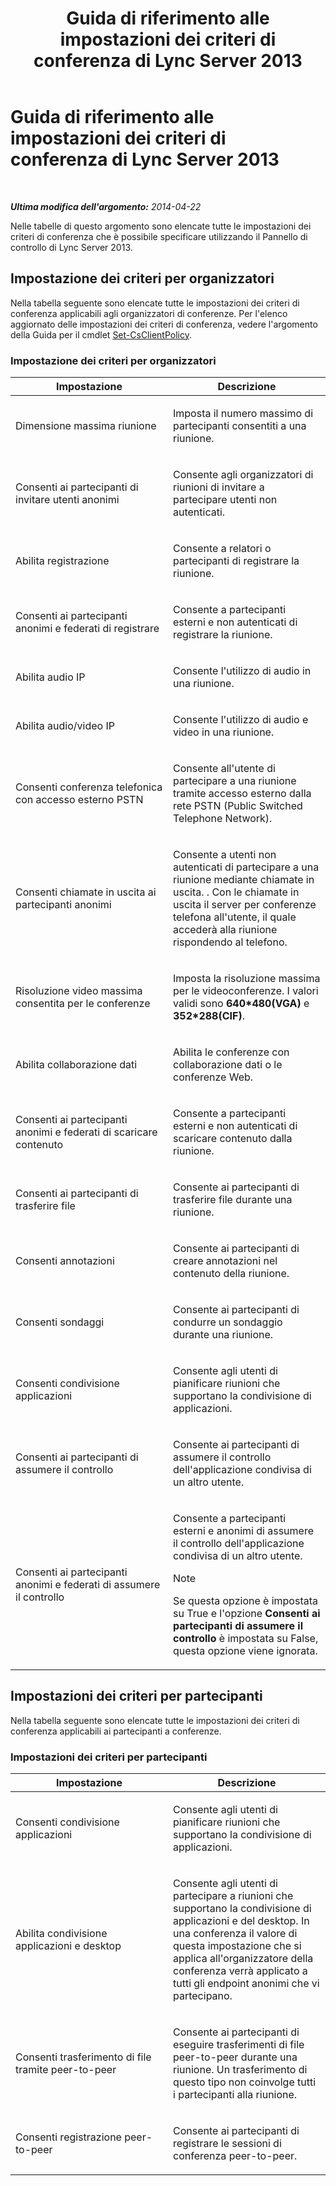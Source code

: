 ﻿---
title: Guida di riferimento alle impostazioni dei criteri di conferenza di Lync Server 2013
TOCTitle: Guida di riferimento alle impostazioni dei criteri di conferenza di Lync Server 2013
ms:assetid: ec8125f7-ef78-4a2b-8db0-4dd3cf5a4065
ms:mtpsurl: https://technet.microsoft.com/it-it/library/Gg429724(v=OCS.15)
ms:contentKeyID: 49302362
ms.date: 08/24/2015
mtps_version: v=OCS.15
ms.translationtype: HT
---

# Guida di riferimento alle impostazioni dei criteri di conferenza di Lync Server 2013

 

_**Ultima modifica dell'argomento:** 2014-04-22_

Nelle tabelle di questo argomento sono elencate tutte le impostazioni dei criteri di conferenza che è possibile specificare utilizzando il Pannello di controllo di Lync Server 2013.

## Impostazione dei criteri per organizzatori

Nella tabella seguente sono elencate tutte le impostazioni dei criteri di conferenza applicabili agli organizzatori di conferenze. Per l'elenco aggiornato delle impostazioni dei criteri di conferenza, vedere l'argomento della Guida per il cmdlet [Set-CsClientPolicy](https://docs.microsoft.com/en-us/powershell/module/skype/Set-CsClientPolicy).

### Impostazione dei criteri per organizzatori

<table>
<colgroup>
<col style="width: 50%" />
<col style="width: 50%" />
</colgroup>
<thead>
<tr class="header">
<th>Impostazione</th>
<th>Descrizione</th>
</tr>
</thead>
<tbody>
<tr class="odd">
<td><p>Dimensione massima riunione</p></td>
<td><p>Imposta il numero massimo di partecipanti consentiti a una riunione.</p></td>
</tr>
<tr class="even">
<td><p>Consenti ai partecipanti di invitare utenti anonimi</p></td>
<td><p>Consente agli organizzatori di riunioni di invitare a partecipare utenti non autenticati.</p></td>
</tr>
<tr class="odd">
<td><p>Abilita registrazione</p></td>
<td><p>Consente a relatori o partecipanti di registrare la riunione.</p></td>
</tr>
<tr class="even">
<td><p>Consenti ai partecipanti anonimi e federati di registrare</p></td>
<td><p>Consente a partecipanti esterni e non autenticati di registrare la riunione.</p></td>
</tr>
<tr class="odd">
<td><p>Abilita audio IP</p></td>
<td><p>Consente l'utilizzo di audio in una riunione.</p></td>
</tr>
<tr class="even">
<td><p>Abilita audio/video IP</p></td>
<td><p>Consente l'utilizzo di audio e video in una riunione.</p></td>
</tr>
<tr class="odd">
<td><p>Consenti conferenza telefonica con accesso esterno PSTN</p></td>
<td><p>Consente all'utente di partecipare a una riunione tramite accesso esterno dalla rete PSTN (Public Switched Telephone Network).</p></td>
</tr>
<tr class="even">
<td><p>Consenti chiamate in uscita ai partecipanti anonimi</p></td>
<td><p>Consente a utenti non autenticati di partecipare a una riunione mediante chiamate in uscita. . Con le chiamate in uscita il server per conferenze telefona all'utente, il quale accederà alla riunione rispondendo al telefono.</p></td>
</tr>
<tr class="odd">
<td><p>Risoluzione video massima consentita per le conferenze</p></td>
<td><p>Imposta la risoluzione massima per le videoconferenze. I valori validi sono <strong>640*480(VGA)</strong> e <strong>352*288(CIF)</strong>.</p></td>
</tr>
<tr class="even">
<td><p>Abilita collaborazione dati</p></td>
<td><p>Abilita le conferenze con collaborazione dati o le conferenze Web.</p></td>
</tr>
<tr class="odd">
<td><p>Consenti ai partecipanti anonimi e federati di scaricare contenuto</p></td>
<td><p>Consente a partecipanti esterni e non autenticati di scaricare contenuto dalla riunione.</p></td>
</tr>
<tr class="even">
<td><p>Consenti ai partecipanti di trasferire file</p></td>
<td><p>Consente ai partecipanti di trasferire file durante una riunione.</p></td>
</tr>
<tr class="odd">
<td><p>Consenti annotazioni</p></td>
<td><p>Consente ai partecipanti di creare annotazioni nel contenuto della riunione.</p></td>
</tr>
<tr class="even">
<td><p>Consenti sondaggi</p></td>
<td><p>Consente ai partecipanti di condurre un sondaggio durante una riunione.</p></td>
</tr>
<tr class="odd">
<td><p>Consenti condivisione applicazioni</p></td>
<td><p>Consente agli utenti di pianificare riunioni che supportano la condivisione di applicazioni.</p></td>
</tr>
<tr class="even">
<td><p>Consenti ai partecipanti di assumere il controllo</p></td>
<td><p>Consente ai partecipanti di assumere il controllo dell'applicazione condivisa di un altro utente.</p></td>
</tr>
<tr class="odd">
<td><p>Consenti ai partecipanti anonimi e federati di assumere il controllo</p></td>
<td><p>Consente a partecipanti esterni e anonimi di assumere il controllo dell'applicazione condivisa di un altro utente.</p>

> [!NOTE]
> Se questa opzione è impostata su True e l'opzione <STRONG>Consenti ai partecipanti di assumere il controllo</STRONG> è impostata su False, questa opzione viene ignorata.


</td>
</tr>
</tbody>
</table>


## Impostazioni dei criteri per partecipanti

Nella tabella seguente sono elencate tutte le impostazioni dei criteri di conferenza applicabili ai partecipanti a conferenze.

### Impostazioni dei criteri per partecipanti

<table>
<colgroup>
<col style="width: 50%" />
<col style="width: 50%" />
</colgroup>
<thead>
<tr class="header">
<th>Impostazione</th>
<th>Descrizione</th>
</tr>
</thead>
<tbody>
<tr class="odd">
<td><p>Consenti condivisione applicazioni</p></td>
<td><p>Consente agli utenti di pianificare riunioni che supportano la condivisione di applicazioni.</p></td>
</tr>
<tr class="even">
<td><p>Abilita condivisione applicazioni e desktop</p></td>
<td><p>Consente agli utenti di partecipare a riunioni che supportano la condivisione di applicazioni e del desktop. In una conferenza il valore di questa impostazione che si applica all'organizzatore della conferenza verrà applicato a tutti gli endpoint anonimi che vi partecipano.</p></td>
</tr>
<tr class="odd">
<td><p>Consenti trasferimento di file tramite peer-to-peer</p></td>
<td><p>Consente ai partecipanti di eseguire trasferimenti di file peer-to-peer durante una riunione. Un trasferimento di questo tipo non coinvolge tutti i partecipanti alla riunione.</p></td>
</tr>
<tr class="even">
<td><p>Consenti registrazione peer-to-peer</p></td>
<td><p>Consente ai partecipanti di registrare le sessioni di conferenza peer-to-peer.</p></td>
</tr>
</tbody>
</table>

